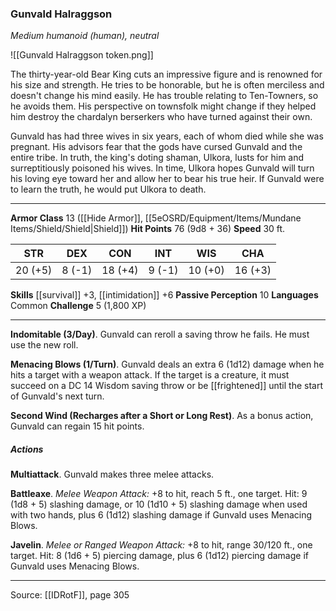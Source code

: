 ### Gunvald Halraggson
_Medium humanoid (human), neutral_

![[Gunvald Halraggson token.png]]

The thirty-year-old Bear King cuts an impressive figure and is renowned for his size and strength. He tries to be honorable, but he is often merciless and doesn't change his mind easily. He has trouble relating to Ten-Towners, so he avoids them. His perspective on townsfolk might change if they helped him destroy the chardalyn berserkers who have turned against their own.

Gunvald has had three wives in six years, each of whom died while she was pregnant. His advisors fear that the gods have cursed Gunvald and the entire tribe. In truth, the king's doting shaman, Ulkora, lusts for him and surreptitiously poisoned his wives. In time, Ulkora hopes Gunvald will turn his loving eye toward her and allow her to bear his true heir. If Gunvald were to learn the truth, he would put Ulkora to death.




---

**Armor Class** 13 ([[Hide Armor]], [[5eOSRD/Equipment/Items/Mundane Items/Shield/Shield|Shield]])
**Hit Points** 76 (9d8 + 36)
**Speed** 30 ft.

| STR     | DEX     | CON     | INT     | WIS     | CHA     |
|---------|---------|---------|---------|---------|---------|
| 20 (+5) | 8 (-1) | 18 (+4) | 9 (-1) | 10 (+0) | 16 (+3) |

**Skills** [[survival]] +3, [[intimidation]] +6
**Passive Perception** 10
**Languages** Common
**Challenge** 5 (1,800 XP)

---

**Indomitable (3/Day)**. Gunvald can reroll a saving throw he fails. He must use the new roll.

**Menacing Blows (1/Turn)**. Gunvald deals an extra 6 (1d12) damage when he hits a target with a weapon attack. If the target is a creature, it must succeed on a DC 14 Wisdom saving throw or be [[frightened]] until the start of Gunvald's next turn.

**Second Wind (Recharges after a Short or Long Rest)**. As a bonus action, Gunvald can regain 15 hit points.

##### Actions
**Multiattack**. Gunvald makes three melee attacks.

**Battleaxe**. _Melee Weapon Attack:_ +8 to hit, reach 5 ft., one target. Hit: 9 (1d8 + 5) slashing damage, or 10 (1d10 + 5) slashing damage when used with two hands, plus 6 (1d12) slashing damage if Gunvald uses Menacing Blows.

**Javelin**. _Melee or Ranged Weapon Attack:_ +8 to hit, range 30/120 ft., one target. Hit: 8 (1d6 + 5) piercing damage, plus 6 (1d12) piercing damage if Gunvald uses Menacing Blows.


---

Source: [[IDRotF]], page 305